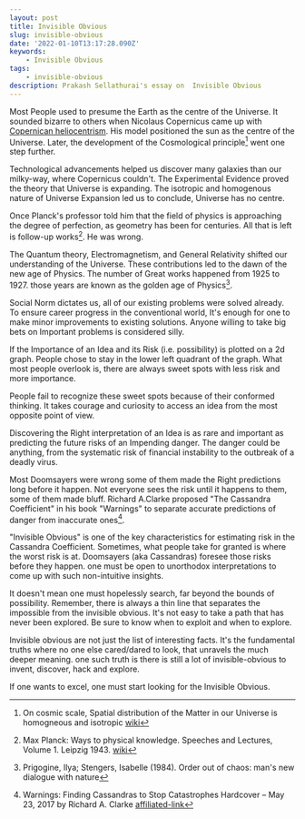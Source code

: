 ```yaml
---
layout: post
title: Invisible Obvious
slug: invisible-obvious
date: '2022-01-10T13:17:28.090Z'
keywords:
    - Invisible Obvious
tags:
    - invisible-obvious
description: Prakash Sellathurai's essay on  Invisible Obvious
---
```


Most People used to presume the Earth as the centre of the Universe. It sounded bizarre to others when Nicolaus Copernicus came up with 
[Copernican heliocentrism](https://dbpedia.org/page/Copernican_heliocentrism). His model positioned the sun as the centre of the Universe. Later, the development of the Cosmological principle[^1] went one step further.

Technological advancements helped us discover many galaxies than our milky-way, where Copernicus couldn't. The Experimental Evidence proved the theory that Universe is expanding. The isotropic and homogenous nature of Universe Expansion led us to conclude, Universe has no centre.

Once Planck's professor told him that the field of physics is approaching the degree of perfection, as geometry has been for centuries. All that is left is follow-up works[^2]. He was wrong.

The Quantum theory, Electromagnetism, and General Relativity shifted our understanding of the Universe. These contributions led to the dawn of the new age of Physics. The number of Great works happened from 1925 to 1927. those years are known as the golden age of Physics[^4].

Social Norm dictates us, all of our existing problems were solved already. To ensure career progress in the conventional world,  It's enough for one to make minor improvements to existing solutions. Anyone willing to take big bets on Important problems is considered silly. 

If the Importance of an Idea and its Risk (i.e. possibility) is plotted on a 2d graph. People chose to stay in the lower left quadrant of the graph. What most people overlook is, there are always sweet spots with less risk and more importance.

People fail to recognize these sweet spots because of their conformed thinking. It takes courage and curiosity to access an idea from the most opposite point of view.

Discovering the Right interpretation of an Idea is as rare and important as predicting the future risks of an Impending danger. The danger could be anything, from the systematic risk of financial instability to the outbreak of a deadly virus. 

Most Doomsayers were wrong some of them made the Right predictions long before it happen. Not everyone sees the risk until it happens to them, some of them made bluff. Richard A.Clarke proposed "The Cassandra Coefficient" in his book "Warnings" to separate accurate predictions of danger from inaccurate ones[^3].

"Invisible Obvious" is one of the key characteristics for estimating risk in the Cassandra Coefficient. Sometimes, what people take for granted is where the worst risk is at. Doomsayers (aka Cassandras) foresee those risks before they happen. one must be open to unorthodox interpretations to come up with such non-intuitive insights.

It doesn't mean one must hopelessly search, far beyond the bounds of possibility. Remember,  there is always a thin line that separates the impossible from the invisible obvious. It's not easy to take a path that has never been explored. Be sure to know when to exploit and when to explore.

Invisible obvious are not just the list of interesting facts. It's the fundamental truths where no one else cared/dared to look, that unravels the much deeper meaning. one such truth is there is still a lot of invisible-obvious to invent, discover, hack and explore.

If one wants to excel, one must start looking for the Invisible Obvious.




[^1]: On cosmic scale, Spatial distribution of the Matter in our Universe is homogneous and isotropic [wiki](https://en.wikipedia.org/wiki/Cosmological_principle)
[^2]:  Max Planck: Ways to physical knowledge. Speeches and Lectures, Volume 1. Leipzig 1943. [wiki](https://de.wikipedia.org/wiki/Philipp_von_Jolly#cite_ref-5)
[^3]: Warnings: Finding Cassandras to Stop Catastrophes Hardcover – May 23, 2017 by Richard A. Clarke [affiliated-link](https://amzn.to/3tJKspu)
[^4]: Prigogine, Ilya; Stengers, Isabelle (1984). Order out of chaos: man's new dialogue with nature
